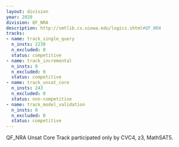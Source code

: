 ```yaml
---
layout: division
year: 2020
division: QF_NRA
description: http://smtlib.cs.uiowa.edu/logics.shtml#QF_NRA
tracks:
- name: track_single_query
  n_insts: 2230
  n_excluded: 0
  status: competitive
- name: track_incremental
  n_insts: 0
  n_excluded: 0
  status: competitive
- name: track_unsat_core
  n_insts: 243
  n_excluded: 0
  status: non-competitive
- name: track_model_validation
  n_insts: 0
  n_excluded: 0
  status: competitive
---
```

QF_NRA Unsat Core Track participated only by CVC4, z3, MathSAT5.
